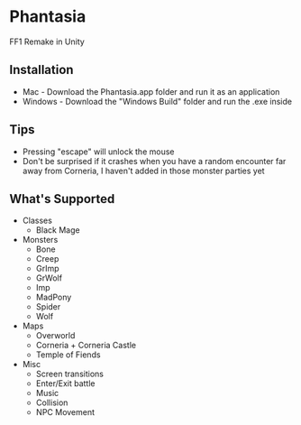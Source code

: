 # Phantasia
FF1 Remake in Unity

## Installation
- Mac - Download the Phantasia.app folder and run it as an application
- Windows - Download the "Windows Build" folder and run the .exe inside

## Tips
- Pressing "escape" will unlock the mouse
- Don't be surprised if it crashes when you have a random encounter far away from Corneria, I haven't added in those monster parties yet

## What's Supported
- Classes
  - Black Mage
- Monsters
  - Bone
  - Creep
  - GrImp
  - GrWolf
  - Imp
  - MadPony
  - Spider
  - Wolf
- Maps
  - Overworld
  - Corneria + Corneria Castle
  - Temple of Fiends
- Misc
  - Screen transitions
  - Enter/Exit battle
  - Music
  - Collision
  - NPC Movement
